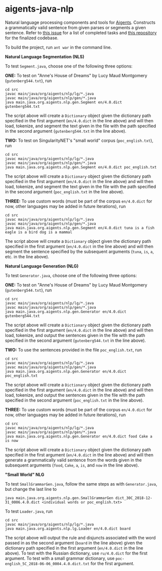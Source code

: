 # aigents-java-nlp
Natural language processing components and tools for [Aigents](https://aigents.com/). Constructs a grammatically valid sentence from given parses or segments a given sentence. Refer to [this issue](https://github.com/aigents/aigents-java/issues/22) for a list of completed tasks and [this repository](https://github.com/aigents/aigents-java-nlp) for the finalized codebase.

To build the project, run `ant war` in the command line.

**Natural Language Segmentation (NLS)**

To test `Segment.java`, choose one of the following three options:

**ONE:** To test on "Anne's House of Dreams" by Lucy Maud Montgomery (`gutenberg544.txt`), run

    cd src
    javac main/java/org/aigents/nlp/lg/*.java
    javac main/java/org/aigents/nlp/gen/*.java
    java main.java.org.aigents.nlp.gen.Segment en/4.0.dict gutenberg544.txt
    
The script above will create a `Dictionary` object given the dictionary path specified in the first argument (`en/4.0.dict` in the line above) and will then load, tokenize, and segment the text given in the file with the path specified in the second argument (`gutenberg544.txt` in the line above).

**TWO:** To test on SingularityNET's "small world" corpus (`poc_english.txt`), run

    cd src
    javac main/java/org/aigents/nlp/lg/*.java
    javac main/java/org/aigents/nlp/gen/*.java
    java main.java.org.aigents.nlp.gen.Segment en/4.0.dict poc_english.txt
    
The script above will create a `Dictionary` object given the dictionary path specified in the first argument (`en/4.0.dict` in the line above) and will then load, tokenize, and segment the text given in the file with the path specified in the second argument (`poc_english.txt` in the line above).

**THREE:** To use custom words (must be part of the corpus `en/4.0.dict` for now, other languages may be added in future iterations), run

    cd src
    javac main/java/org/aigents/nlp/lg/*.java
    javac main/java/org/aigents/nlp/gen/*.java
    java main.java.org.aigents.nlp.gen.Segment en/4.0.dict tuna is a fish eagle is a bird dog is a mammal
    
The script above will create a `Dictionary` object given the dictionary path specified in the first argument (`en/4.0.dict` in the line above) and will then segment the sentence specified by the subsequent arguments (`tuna`, `is`, `a`, etc. in the line above).

**Natural Language Generation (NLG)**

To test `Generator.java`, choose one of the following three options:

**ONE:** To test on "Anne's House of Dreams" by Lucy Maud Montgomery (`gutenberg544.txt`), run

    cd src
    javac main/java/org/aigents/nlp/lg/*.java
    javac main/java/org/aigents/nlp/gen/*.java
    java main.java.org.aigents.nlp.gen.Generator en/4.0.dict gutenberg544.txt
    
The script above will create a `Dictionary` object given the dictionary path specified in the first argument (`en/4.0.dict` in the line above) and will then load, tokenize, and output the sentences given in the file with the path specified in the second argument (`gutenberg544.txt` in the line above).

**TWO:** To use the sentences provided in the file `poc_english.txt`, run

    cd src
    javac main/java/org/aigents/nlp/lg/*.java
    javac main/java/org/aigents/nlp/gen/*.java
    java main.java.org.aigents.nlp.gen.Generator en/4.0.dict poc_english.txt
    
The script above will create a `Dictionary` object given the dictionary path specified in the first argument (`en/4.0.dict` in the line above) and will then load, tokenize, and output the sentences given in the file with the path specified in the second argument (`poc_english.txt` in the line above).

**THREE:** To use custom words (must be part of the corpus `en/4.0.dict` for now, other languages may be added in future iterations), run

    cd src
    javac main/java/org/aigents/nlp/lg/*.java
    javac main/java/org/aigents/nlp/gen/*.java
    java main.java.org.aigents.nlp.gen.Generator en/4.0.dict food Cake a is now
    
The script above will create a `Dictionary` object given the dictionary path specified in the first argument (`en/4.0.dict` in the line above) and will then generate a grammatically valid sentence from the words given in the subsequent arguments (`food`, `Cake`, `a`, `is`, and `now` in the line above).

**"Small World" NLG**

To test `SmallGrammarGen.java`, follow the same steps as with `Generator.java`, but change the last line to

    java main.java.org.aigents.nlp.gen.SmallGrammarGen dict_30C_2018-12-31_0006.4.0.dict <individual words or poc_english.txt>

To test `Loader.java`, run 

    cd src
    javac main/java/org/aigents/nlp/lg/*.java
    java main.java.org.aigents.nlp.lg.Loader en/4.0.dict board
    
The script above will output the rule and disjuncts associated with the word passed in as the second argument (`board` in the line above) given the dictionary path specified in the first argument (`en/4.0.dict` in the line above). To test with the Russian dictionary, use `ru/4.0.dict` for the first argument. To test with a small grammar dictionary, use `poc-english_5C_2018-06-06_0004.4.0.dict.txt` for the first argument.
